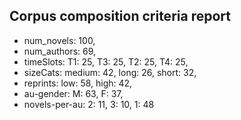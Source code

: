 
## Corpus composition criteria report

- num_novels: 100, 
- num_authors: 69, 
- timeSlots: T1: 25, T3: 25, T2: 25, T4: 25, 
- sizeCats: medium: 42, long: 26, short: 32, 
- reprints: low: 58, high: 42, 
- au-gender: M: 63, F: 37, 
- novels-per-au: 2: 11, 3: 10, 1: 48